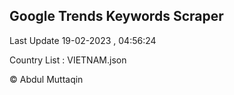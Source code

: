 

## Google Trends Keywords Scraper 
 
Last Update 19-02-2023 , 04:56:24

Country List :
VIETNAM.json



© Abdul Muttaqin 
